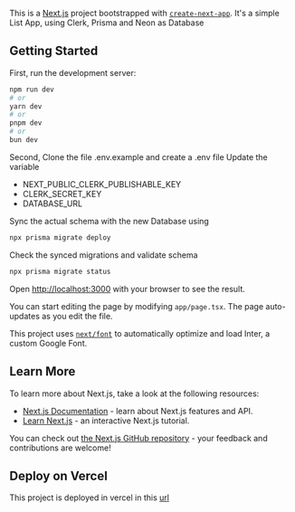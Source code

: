 This is a [Next.js](https://nextjs.org/) project bootstrapped with [`create-next-app`](https://github.com/vercel/next.js/tree/canary/packages/create-next-app). It's a simple List App, using Clerk, Prisma and Neon as Database

## Getting Started

First, run the development server:

```bash
npm run dev
# or
yarn dev
# or
pnpm dev
# or
bun dev
```

Second, Clone the file .env.example and create a .env file
Update the variable

- NEXT_PUBLIC_CLERK_PUBLISHABLE_KEY
- CLERK_SECRET_KEY
- DATABASE_URL

Sync the actual schema with the new Database using

```bash
npx prisma migrate deploy
```

Check the synced migrations and validate schema

```bash
npx prisma migrate status
```

Open [http://localhost:3000](http://localhost:3000) with your browser to see the result.

You can start editing the page by modifying `app/page.tsx`. The page auto-updates as you edit the file.

This project uses [`next/font`](https://nextjs.org/docs/basic-features/font-optimization) to automatically optimize and load Inter, a custom Google Font.

## Learn More

To learn more about Next.js, take a look at the following resources:

- [Next.js Documentation](https://nextjs.org/docs) - learn about Next.js features and API.
- [Learn Next.js](https://nextjs.org/learn) - an interactive Next.js tutorial.

You can check out [the Next.js GitHub repository](https://github.com/vercel/next.js/) - your feedback and contributions are welcome!

## Deploy on Vercel

This project is deployed in vercel in this [url](https://dev-exercise-list-app-agusllanans-projects.vercel.app/)
